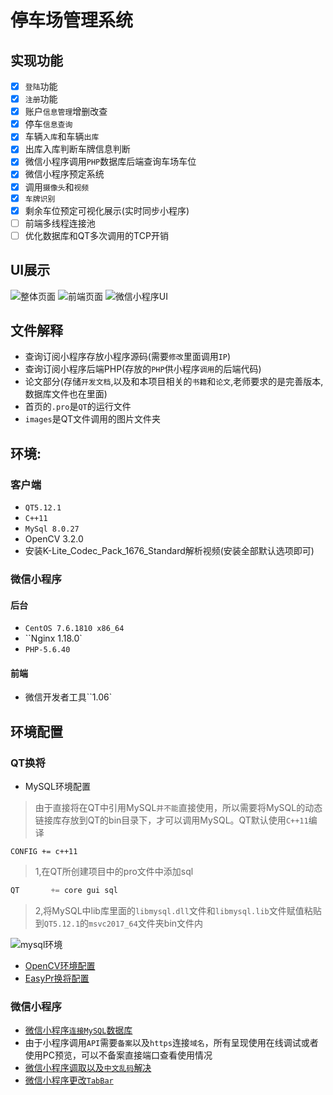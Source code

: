 # 停车场管理系统
## 实现功能

- [x] `登陆`功能
- [x] `注册`功能
- [x] 账户`信息管理`增删改查
- [x] 停车`信息查询`
- [x] 车辆`入库`和车辆`出库`
- [x] 出库入库判断车牌信息判断
- [x] 微信小程序调用`PHP`数据库后端查询车场车位
- [x] 微信小程序预定系统
- [x] 调用`摄像头`和`视频`
- [x] `车牌识别`
- [x] 剩余车位预定可视化展示(实时同步小程序)
- [ ] 前端多线程连接池
- [ ] 优化数据库和QT多次调用的TCP开销

## UI展示
![整体页面](https://i.imgtg.com/2023/04/14/86qAB.png "整体页面")
![前端页面](https://i.imgtg.com/2023/04/13/8RJGj.jpg "QT前端页面")
![微信小程序UI](https://i.imgtg.com/2023/04/13/8RysX.jpg "微信小程序UI")

## 文件解释
* 查询订阅小程序存放小程序源码(需要`修改`里面调用`IP`)
* 查询订阅小程序后端PHP(存放的`PHP`供小程序`调用`的后端代码)
* 论文部分(存储`开发文档`,以及和本项目相关的`书籍`和`论文`,老师要求的是完善版本,数据库文件也在里面)
* 首页的`.pro`是`QT`的运行文件
* `images`是QT文件调用的图片文件夹
## 环境:
### 客户端
* `QT5.12.1`
* `C++11`
* `MySql 8.0.27`
* OpenCV 3.2.0
* 安装K-Lite_Codec_Pack_1676_Standard解析视频\(安装全部默认选项即可)

### 微信小程序
#### 后台
* `CentOS 7.6.1810 x86_64`
* ``Nginx 1.18.0`
* `PHP-5.6.40`
#### 前端
* 微信开发者工具``1.06`

## 环境配置
### QT换将
* MySQL环境配置
> ​	由于直接将在QT中引用MySQL`并不能`直接使用，所以需要将MySQL的动态链接库存放到QT的bin目录下，才可以调用MySQL。QT默认使用`C++11`编译

```
CONFIG += c++11
```

> 1,在QT所创建项目中的pro文件中添加sql

```sql
QT       += core gui sql
```
> 2,将MySQL中lib库里面的`libmysql.dll`文件和`libmysql.lib`文件赋值粘贴到`QT5.12.1`的`msvc2017_64`文件夹bin文件内

![mysql环境](https://i.imgtg.com/2023/04/04/22u3S.png "mysql环境")

* [OpenCV环境配置](https://blog.csdn.net/Mr_robot_strange/article/details/110677323 "openCV环境配置")
* [EasyPr换将配置](https://www.jianshu.com/p/22617e584f28 "easyPR环境配置")



### 微信小程序

* [微信小程序`连接MySQL`数据库](https://blog.csdn.net/qq_37666407/article/details/126025101)
* 由于小程序调用`API`需要`备案`以及`https`连接`域名`，所有呈现使用在线调试或者使用PC预览，可以不备案直接端口查看使用情况
* [微信小程序调取以及`中文乱码`解决](https://blog.csdn.net/weixin_45925755/article/details/130118621)
* [微信小程序更改`TabBar`](https://blog.csdn.net/SoulNone/article/details/127933751)

